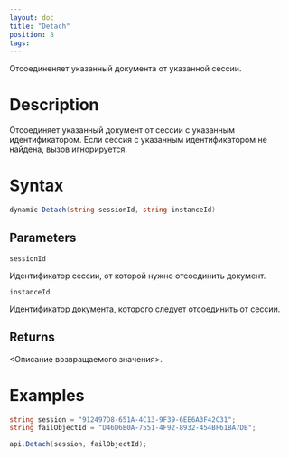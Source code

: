 ```yaml
---
layout: doc
title: "Detach"
position: 8
tags:
---
```


Отсоединеняет указанный документа от указанной сессии.

# Description
Отсоединяет указанный документ от сессии с указанным идентификатором. Если сессия с указанным идентификатором не найдена, вызов игнорируется.

# Syntax
```csharp
dynamic Detach(string sessionId, string instanceId)
```

## Parameters

`sessionId`

Идентификатор сессии, от которой нужно отсоединить документ.

`instanceId`

Идентификатор документа, которого следует отсоединить от сессии.

## Returns

<Описание возвращаемого значения>.

# Examples
```csharp
string session = "912497D8-651A-4C13-9F39-6EE6A3F42C31";
string failObjectId = "D46D6B0A-7551-4F92-8932-454BF61BA7DB";

api.Detach(session, failObjectId);
```
